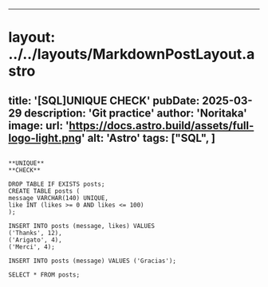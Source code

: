 
---
# layout: ../../layouts/MarkdownPostLayout.astro
title: '[SQL]UNIQUE CHECK'
pubDate: 2025-03-29
description: 'Git practice'
author: 'Noritaka'
image:
    url: 'https://docs.astro.build/assets/full-logo-light.png'
    alt: 'Astro'
tags: ["SQL", ]
---



```

**UNIQUE**
**CHECK**

DROP TABLE IF EXISTS posts;
CREATE TABLE posts (
message VARCHAR(140) UNIQUE,
like INT (likes >= 0 AND likes <= 100)
);

INSERT INTO posts (message, likes) VALUES
('Thanks', 12),
('Arigato', 4),
('Merci', 4);

INSERT INTO posts (message) VALUES ('Gracias');

SELECT * FROM posts;
```
